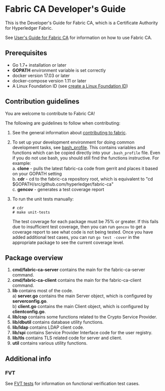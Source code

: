 # Fabric CA Developer's Guide

This is the Developer's Guide for Fabric CA, which is a Certificate Authority for Hyperledger Fabric.

See [User's Guide for Fabric CA](https://hyperledger-fabric.readthedocs.io/en/latest/Setup/ca-setup.html) for information on how to use Fabric CA.

## Prerequisites

* Go 1.7+ installation or later
* **GOPATH** environment variable is set correctly
* docker version 17.03 or later
* docker-compose version 1.11 or later
* A Linux Foundation ID  (see [create a Linux Foundation ID](https://identity.linuxfoundation.org/))


## Contribution guidelines

You are welcome to contribute to Fabric CA!
   
The following are guidelines to follow when contributing:

1. See the general information about [contributing to fabric](http://hyperledger-fabric.readthedocs.io/en/latest/CONTRIBUTING.html).

2. To set up your development environment for doing common development tasks, see [bash_profile](https://github.com/hyperledger/fabric-ca/blob/master/scripts/bash_profile).  This contains variables and functions which can be copied directly into your `.bash_profile` file.  Even if you do not use bash, you should still find the functions instructive.  For example:  
   a. **clone** - pulls the latest fabric-ca code from gerrit and places it based on your GOPATH setting  
   b. **cdr** - cd to the fabric-ca repository root, which is equivalent to "cd $GOPATH/src/github.com/hyperledger/fabric-ca"  
   c. **gencov** - generates a test coverage report  

3. To run the unit tests manually:

   ```
   # cdr
   # make unit-tests
   ```
   
   The test coverage for each package must be 75% or greater.  If this fails due to insufficient test coverage, then you can run `gencov` to get a coverage report to see what code is not being tested.   Once you have added additional test cases, you can run `go test -cover` in the appropriate package to see the current coverage level.

## Package overview

1. **cmd/fabric-ca-server** contains the main for the fabric-ca-server command.
2. **cmd/fabric-ca-client** contains the main for the fabric-ca-client command.
3. **lib** contains most of the code.  
   a) **server.go** contains the main Server object, which is configured by **serverconfig.go**.  
   b) **client.go** contains the main Client object, which is configured by **clientconfig.go**.  
4. **lib/csp** contains some functions related to the Crypto Service Provider.
5. **lib/dbutil** contains database utility functions.
6. **lib/ldap** contains LDAP client code.
7. **lib/spi** contains Service Provider Interface code for the user registry.
8. **lib/tls** contains TLS related code for server and client.
9. **util** contains various utility functions.

## Additional info

### FVT

See [FVT tests](scripts/fvt/README.md) for information on functional verification test cases.

    
 
